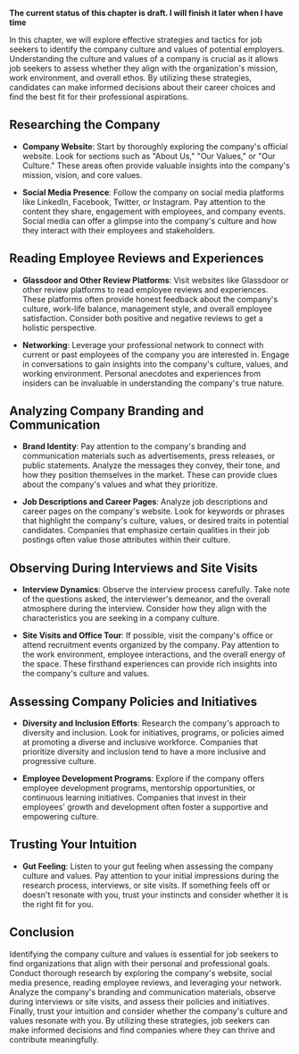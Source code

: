 **The current status of this chapter is draft. I will finish it later when I have time**

In this chapter, we will explore effective strategies and tactics for job seekers to identify the company culture and values of potential employers. Understanding the culture and values of a company is crucial as it allows job seekers to assess whether they align with the organization's mission, work environment, and overall ethos. By utilizing these strategies, candidates can make informed decisions about their career choices and find the best fit for their professional aspirations.

Researching the Company
-----------------------

* **Company Website**: Start by thoroughly exploring the company's official website. Look for sections such as "About Us," "Our Values," or "Our Culture." These areas often provide valuable insights into the company's mission, vision, and core values.

* **Social Media Presence**: Follow the company on social media platforms like LinkedIn, Facebook, Twitter, or Instagram. Pay attention to the content they share, engagement with employees, and company events. Social media can offer a glimpse into the company's culture and how they interact with their employees and stakeholders.

Reading Employee Reviews and Experiences
----------------------------------------

* **Glassdoor and Other Review Platforms**: Visit websites like Glassdoor or other review platforms to read employee reviews and experiences. These platforms often provide honest feedback about the company's culture, work-life balance, management style, and overall employee satisfaction. Consider both positive and negative reviews to get a holistic perspective.

* **Networking**: Leverage your professional network to connect with current or past employees of the company you are interested in. Engage in conversations to gain insights into the company's culture, values, and working environment. Personal anecdotes and experiences from insiders can be invaluable in understanding the company's true nature.

Analyzing Company Branding and Communication
--------------------------------------------

* **Brand Identity**: Pay attention to the company's branding and communication materials such as advertisements, press releases, or public statements. Analyze the messages they convey, their tone, and how they position themselves in the market. These can provide clues about the company's values and what they prioritize.

* **Job Descriptions and Career Pages**: Analyze job descriptions and career pages on the company's website. Look for keywords or phrases that highlight the company's culture, values, or desired traits in potential candidates. Companies that emphasize certain qualities in their job postings often value those attributes within their culture.

Observing During Interviews and Site Visits
-------------------------------------------

* **Interview Dynamics**: Observe the interview process carefully. Take note of the questions asked, the interviewer's demeanor, and the overall atmosphere during the interview. Consider how they align with the characteristics you are seeking in a company culture.

* **Site Visits and Office Tour**: If possible, visit the company's office or attend recruitment events organized by the company. Pay attention to the work environment, employee interactions, and the overall energy of the space. These firsthand experiences can provide rich insights into the company's culture and values.

Assessing Company Policies and Initiatives
------------------------------------------

* **Diversity and Inclusion Efforts**: Research the company's approach to diversity and inclusion. Look for initiatives, programs, or policies aimed at promoting a diverse and inclusive workforce. Companies that prioritize diversity and inclusion tend to have a more inclusive and progressive culture.

* **Employee Development Programs**: Explore if the company offers employee development programs, mentorship opportunities, or continuous learning initiatives. Companies that invest in their employees' growth and development often foster a supportive and empowering culture.

Trusting Your Intuition
-----------------------

* **Gut Feeling**: Listen to your gut feeling when assessing the company culture and values. Pay attention to your initial impressions during the research process, interviews, or site visits. If something feels off or doesn't resonate with you, trust your instincts and consider whether it is the right fit for you.

Conclusion
----------

Identifying the company culture and values is essential for job seekers to find organizations that align with their personal and professional goals. Conduct thorough research by exploring the company's website, social media presence, reading employee reviews, and leveraging your network. Analyze the company's branding and communication materials, observe during interviews or site visits, and assess their policies and initiatives. Finally, trust your intuition and consider whether the company's culture and values resonate with you. By utilizing these strategies, job seekers can make informed decisions and find companies where they can thrive and contribute meaningfully.
